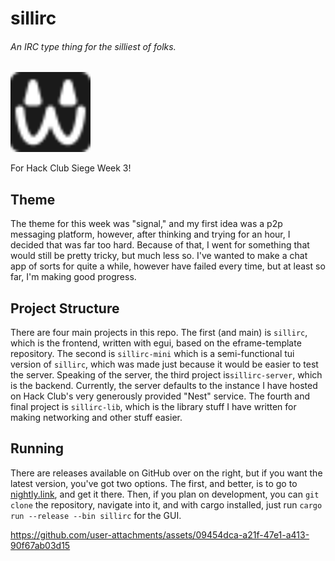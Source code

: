 # sillirc
###### An IRC type thing for the silliest of folks.

<img src="sillirc.svg" width="128" alt="sillirc logo" />

For Hack Club Siege Week 3!

## Theme
The theme for this week was "signal," and my first idea was a p2p messaging platform, however, after thinking and trying
for an hour, I decided that was far too hard. Because of that, I went for something that would still be pretty tricky,
but much less so. I've wanted to make a chat app of sorts for quite a while, however have failed every time, but at
least so far, I'm making good progress.

## Project Structure
There are four main projects in this repo. The first (and main) is `sillirc`, which is the frontend, written with egui,
based on the eframe-template repository. The second is `sillirc-mini` which is a semi-functional tui version of
`sillirc`, which was made just because it would be easier to test the server. Speaking of the server, the third project
is`sillirc-server`, which is the backend. Currently, the server defaults to the instance I have hosted on Hack Club's
very generously provided "Nest" service. The fourth and final project is `sillirc-lib`, which is the library stuff I
have written for making networking and other stuff easier.

## Running
There are releases available on GitHub over on the right, but if you want the latest version, you've got two options.
The first, and better, is to go to [nightly.link](https://nightly.link/Omay238/sillirc/workflows/rust/main?preview), and
get it there. Then, if you plan on development, you can `git clone` the repository, navigate into it, and with cargo
installed, just run `cargo run --release --bin sillirc` for the GUI.

https://github.com/user-attachments/assets/09454dca-a21f-47e1-a413-90f67ab03d15
